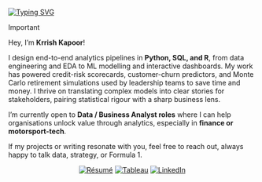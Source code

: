 <!-- ---------- TYPING HEADER ---------- -->
<a href="https://git.io/typing-svg"><img src="https://readme-typing-svg.demolab.com?font=IBM+Plex+Mono&weight=500&size=28&duration=6000&pause=1000&color=F7F7F7&width=435&lines=About+Me%3A" alt="Typing SVG" /></a>
<!-- ---------- CALLOUT / ALERT ---------- -->
> [!IMPORTANT]
> Hey, I’m **Krrish Kapoor**!
>  
> I design end-to-end analytics pipelines in **Python, SQL, and R**, from data engineering and EDA to ML modelling and interactive dashboards. My work has powered credit-risk scorecards, customer-churn predictors, and Monte Carlo retirement simulations used by leadership teams to save time and money. I thrive on translating complex models into clear stories for stakeholders, pairing statistical rigour with a sharp business lens.  
>  
> I’m currently open to **Data / Business Analyst roles** where I can help organisations unlock value through analytics, especially in **finance or motorsport-tech**.  
>  
> If my projects or writing resonate with you, feel free to reach out, always happy to talk data, strategy, or Formula 1.

<!-- ---------- NAVIGATION “BUTTONS” ---------- -->
<p align="center">
  <!-- Résumé -->
  <a href="https://drive.google.com/file/d/1yJW2w8SjiAy_M2SAtzroO2ClkF7kEcx_/view?usp=sharing" title="Résumé"><img src="https://img.shields.io/badge/Resume-5C4EE6.svg?style=for-the-badge" alt="Résumé"></a><!--
  --><!-- Tableau -->
  <a href="https://public.tableau.com/app/profile/krrish.kapoor/vizzes" title="Tableau Dashboards"><img src="https://img.shields.io/badge/Tableau-E97627.svg?style=for-the-badge&logo=tableau&logoColor=white" alt="Tableau"></a><!--
  --><!-- LinkedIn -->
  <a href="https://www.linkedin.com/in/krrishkapoorr/" title="LinkedIn Profile"><img src="https://img.shields.io/badge/LinkedIn-0077B5.svg?style=for-the-badge&logo=linkedin&logoColor=white" alt="LinkedIn"></a>
</p>
